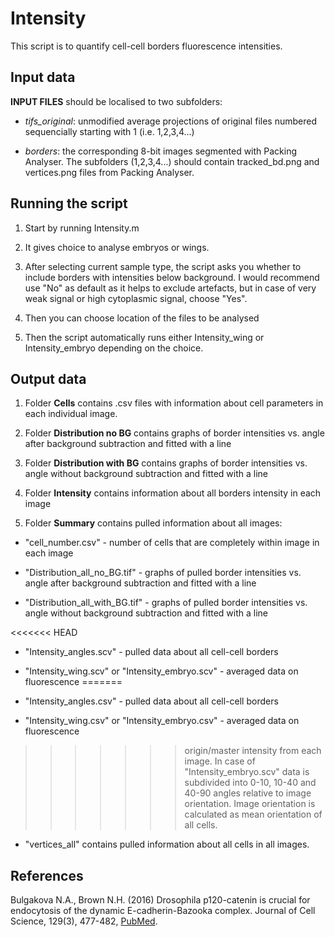 # Intensity

This script is to quantify cell-cell borders fluorescence intensities. 
## Input data

**INPUT FILES** should be localised to two subfolders:
* *tifs_original*: unmodified average projections of original files 
numbered sequencially starting with 1 (i.e. 1,2,3,4...)

* *borders*: the corresponding 8-bit images segmented with 
Packing Analyser. The subfolders (1,2,3,4...) should contain
tracked_bd.png and vertices.png files from Packing Analyser.

## Running the script
1. Start by running Intensity.m

1. It gives choice to analyse embryos or wings.

1. After selecting current sample type, the script asks you whether 
to include borders with intensities below background. I would
recommend use "No" as default as it helps to exclude artefacts, but in
case of very weak signal or high cytoplasmic signal, choose "Yes".

1. Then you can choose location of the files to be analysed


1. Then the script automatically runs either Intensity_wing or
Intensity_embryo depending on the choice.

## Output data
1. Folder **Cells** contains .csv files with information about cell parameters
in each individual image.

1. Folder **Distribution no BG** contains graphs of border intensities vs. angle
after background subtraction and fitted with a line

1. Folder **Distribution with BG** contains graphs of border intensities vs. angle
without background subtraction and fitted with a line

1. Folder **Intensity** contains information about all borders intensity in each image

1. Folder **Summary** contains pulled information about all images:

* "cell_number.csv" - number of cells that are completely within image in each image

* "Distribution_all_no_BG.tif" - graphs of pulled border intensities vs. angle
after background subtraction and fitted with a line

* "Distribution_all_with_BG.tif" - graphs of pulled border intensities vs. angle
without background subtraction and fitted with a line

<<<<<<< HEAD
* "Intensity_angles.scv" - pulled data about all cell-cell borders

* "Intensity_wing.scv" or "Intensity_embryo.scv" - averaged data on fluorescence
=======
* "Intensity_angles.csv" - pulled data about all cell-cell borders

* "Intensity_wing.csv" or "Intensity_embryo.csv" - averaged data on fluorescence
>>>>>>> origin/master
intensity from each image. In case of "Intensity_embryo.scv" data is subdivided 
into 0-10, 10-40 and 40-90 angles relative to image orientation. Image orientation
is calculated as mean orientation of all cells.

* "vertices_all" contains pulled information about all cells in all images.

## References
Bulgakova N.A., Brown N.H. (2016) Drosophila p120-catenin is crucial for endocytosis of the dynamic E-cadherin-Bazooka complex. Journal of Cell Science, 129(3), 477-482, [PubMed](https://www.ncbi.nlm.nih.gov/pubmed/26698216). 
